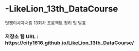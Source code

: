# -LikeLion_13th_DataCourse
멋쟁이사자처럼 13회차 프로젝트 정리 및 발표

### 저장소 웹 URL : https://city1616.github.io/LikeLion_13th_DataCourse/
